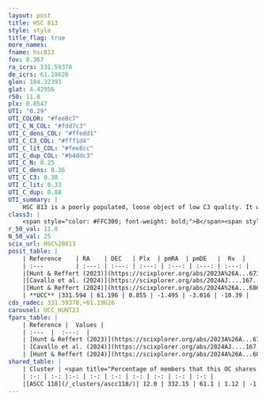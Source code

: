 ```yaml
---
layout: post
title: HSC 813
style: style
title_flag: true
more_names: 
fname: hsc813
fov: 0.367
ra_icrs: 331.59378
de_icrs: 61.19626
glon: 104.32393
glat: 4.42956
r50: 11.0
plx: 0.8547
UTI: "0.29"
UTI_COLOR: "#fee0c7"
UTI_C_N_COL: "#fdd7c3"
UTI_C_dens_COL: "#ffedd1"
UTI_C_C3_COL: "#fff1d4"
UTI_C_lit_COL: "#fee8cc"
UTI_C_dup_COL: "#b4ddc3"
UTI_C_N: 0.25
UTI_C_dens: 0.36
UTI_C_C3: 0.38
UTI_C_lit: 0.33
UTI_C_dup: 0.88
UTI_summary: |
    HSC 813 is a poorly populated, loose object of low C3 quality. It was recently reported in the literature.<br><br>This is very likely a unique object, which shares a small percentage of members with at least one previously reported entry.
class3: |
    <span style="color: #FFC300; font-weight: bold;">B</span><span style="color: red; font-weight: bold;">C</span>
r_50_val: 11.0
N_50_val: 25
scix_url: HSC%20813
posit_table: |
    | Reference    | RA    | DEC   | Plx  | pmRA  | pmDE   |  Rv  |
    | :---         | :---: | :---: | :---: | :---: | :---: | :---: |
    |[Hunt & Reffert (2023)](https://scixplorer.org/abs/2023A%26A...673A.114H) | 331.581 | 61.174 | 0.845 | -1.505 | -3.028 | -9.389 |
    |[Cavallo et al. (2024)](https://scixplorer.org/abs/2024AJ....167...12C) | 331.707 | 61.338 | 0.846 | -- | -- | -- |
    |[Hunt & Reffert (2024)](https://scixplorer.org/abs/2024A%26A...686A..42H) | 331.581 | 61.174 | 0.845 | -1.505 | -3.028 | -9.389 |
    | **UCC** |331.594 | 61.196 | 0.855 | -1.495 | -3.016 | -10.39 | 
cds_radec: 331.59378,+61.19626
carousel: UCC_HUNT23
fpars_table: |
    | Reference |  Values |
    | :---  |  :---:  |
    | [Hunt & Reffert (2023)](https://scixplorer.org/abs/2023A%26A...673A.114H) | `AV50=1.596, diffAV50=1.456, MOD50=10.265, logAge50=7.938` |
    | [Cavallo et al. (2024)](https://scixplorer.org/abs/2024AJ....167...12C) | `AV50=1.84, dMod50=10.5, logAge50=7.86, [Fe/H]50=0.14` |
    | [Hunt & Reffert (2024)](https://scixplorer.org/abs/2024A%26A...686A..42H) | `MassJ=94.4213` |
shared_table: |
    | Cluster | <span title="Percentage of members that this OC shares with the ones listed">%</span>   | RA   | DEC   | Plx   | pmRA  | pmDE  | Rv | UTI |
    | :-: | :-: |:-: | :-: | :-: | :-: | :-: | :-: | :-: |
    |[ASCC 118](/_clusters/ascc118/)| 12.0 | 332.15 | 61.1 | 1.12 | -1.9 | -3.27 | -22.75 |0.91 |
---
```

